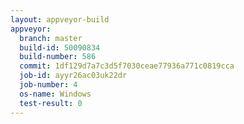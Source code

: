```yaml
---
layout: appveyor-build
appveyor:
  branch: master
  build-id: 50090834
  build-number: 586
  commit: 1df129d7a7c3d5f7030ceae77936a771c0819cca
  job-id: ayyr26ac03uk22dr
  job-number: 4
  os-name: Windows
  test-result: 0
---
```

